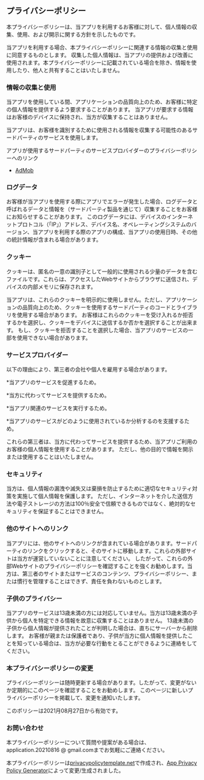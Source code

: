 ## プライバシーポリシー

本プライバシーポリシーは、当アプリを利用するお客様に対して、個人情報の収集、使用、および開示に関する方針を示したものです。

当アプリを利用する場合、本プライバシーポリシーに関連する情報の収集と使用に同意するものとします。
収集した個人情報は、当アプリの提供および改善に使用されます。本プライバシーポリシーに記載されている場合を除き、情報を使用したり、他人と共有することはいたしません。

### 情報の収集と使用

当アプリを使用している間、アプリケーションの品質向上のため、お客様に特定の個人情報を提供するよう要求することがあります。
当アプリが要求する情報はお客様のデバイスに保持され、当方が収集することはありません。

当アプリは、お客様を識別するために使用される情報を収集する可能性のあるサードパーティのサービスを使用します。

アプリが使用するサードパーティのサービスプロバイダーのプライバシーポリシーへのリンク

*   [AdMob](https://support.google.com/admob/answer/6128543?hl=en)

### ログデータ

お客様が当アプリを使用する際にアプリでエラーが発生した場合、ログデータと呼ばれるデータと情報を（サードパーティ製品を通じて）収集することをお客様にお知らせすることがあります。
このログデータには、デバイスのインターネットプロトコル（「IP」）アドレス、デバイス名、オペレーティングシステムのバージョン、当アプリを利用する際のアプリの構成、当アプリの使用日時、その他の統計情報が含まれる場合があります。 

### クッキー

クッキーは、匿名の一意の識別子として一般的に使用される少量のデータを含むファイルです。これらは、アクセスしたWebサイトからブラウザに送信され、デバイスの内部メモリに保存されます。

当アプリは、これらのクッキーを明示的に使用しません。ただし、アプリケーションの品質向上のため、クッキーを使用するサードパーティのコードとライブラリを使用する場合があります。
お客様はこれらのクッキーを受け入れるか拒否するかを選択し、クッキーをデバイスに送信するか否かを選択することが出来ます。
もし、クッキーを拒否することを選択した場合、当アプリのサービスの一部を使用できない場合があります。

### サービスプロバイダー

以下の理由により、第三者の会社や個人を雇用する場合があります。

*当アプリのサービスを促進するため。

*当方に代わってサービスを提供するため。

*当アプリ関連のサービスを実行するため。

*当アプリのサービスがどのように使用されているか分析するのを支援するため。

これらの第三者は、当方に代わってサービスを提供するため、当アプリご利用のお客様の個人情報を使用することがあります。
ただし、他の目的で情報を開示または使用することはいたしません。

### セキュリティ

当方は、個人情報の漏洩や滅失又は棄損を防止するために適切なセキュリティ対策を実施して個人情報を保護します。
ただし、インターネットを介した送信方法や電子ストレージの方法は100％安全で信頼できるものではなく、絶対的なセキュリティを保証することはできません。

### 他のサイトへのリンク

当アプリには、他のサイトへのリンクが含まれている場合があります。サードパーティのリンクをクリックすると、そのサイトに移動します。これらの外部サイトは当方が運営していないことに注意してください。
したがって、これらの外部Webサイトのプライバシーポリシーを確認することを強くお勧めします。当方は、第三者のサイトまたはサービスのコンテンツ、プライバシーポリシー、または慣行を管理することはできず、責任を負わないものとします。

### 子供のプライバシー

当アプリのサービスは13歳未満の方には対応していません。当方は13歳未満の子供から個人を特定できる情報を故意に収集することはありません。
13歳未満の子供から個人情報が提供されたことが判明した場合は、直ちにサーバーから削除します。
お客様が親または保護者であり、子供が当方に個人情報を提供したことを知っている場合は、当方が必要な行動をとることができるように連絡をしてください。

### 本プライバシーポリシーの変更

プライバシーポリシーは随時更新する場合があります。したがって、変更がないか定期的にこのページを確認することをお勧めします。
このページに新しいプライバシーポリシーを掲載して、変更を通知いたします。

このポリシーは2021月08月27日から有効です。

### お問い合わせ

本プライバシーポリシーについて質問や提案がある場合は、application.20210816 @ gmail.comまでお気軽にご連絡ください。

本プライバシーポリシーは[privacypolicytemplate.net](https://privacypolicytemplate.net)で作成され、[App Privacy Policy Generator](https://app-privacy-policy-generator.nisrulz.com/)によって変更/生成されました。

